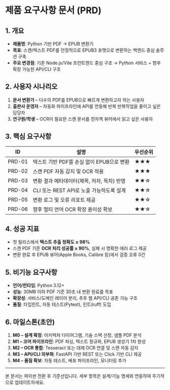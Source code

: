 # 제품 요구사항 문서 (PRD)

## 1. 개요
- **제품명**: Python 기반 PDF → EPUB 변환기
- **목표**: 스캔/텍스트 PDF를 안정적으로 EPUB3 포맷으로 변환하는 백엔드 중심 솔루션 구축
- **주요 변경점**: 기존 Node.js/Vite 프런트엔드 중심 구조 → Python 서비스 + 향후 확장 가능한 API/CLI 구조

## 2. 사용자 시나리오
1. **문서 변환가** – 다수의 PDF를 EPUB으로 빠르게 변환하고자 하는 사용자
2. **출판사 운영자** – 자동화 파이프라인에 API를 연동해 반복 반복작업을 줄이고 싶은 담당자
3. **연구원/학생** – OCR이 필요한 스캔 문서를 전자책 뷰어에서 읽고 싶은 사용자

## 3. 핵심 요구사항
| ID | 설명 | 우선순위 |
|----|------|----------|
| PRD-01 | 텍스트 기반 PDF를 손실 없이 EPUB으로 변환 | ★★★ |
| PRD-02 | 스캔 PDF 자동 감지 및 OCR 적용 | ★★★ |
| PRD-03 | 변환 결과 메타데이터(제목, 저자, 목차) 반영 | ★★☆ |
| PRD-04 | CLI 또는 REST API로 노출 가능하도록 설계 | ★★☆ |
| PRD-05 | 변환 로그 및 오류 리포트 제공 | ★★☆ |
| PRD-06 | 향후 멀티 언어 OCR 확장 용이성 확보 | ★★☆ |

## 4. 성공 지표
- 첫 릴리스에서 **텍스트 추출 정확도 ≥ 98%**
- 스캔 PDF 기준 **OCR 처리 성공률 ≥ 90%**, 실패 시 명확한 에러 로그 제공
- 변환 완료 후 EPUB 뷰어(Apple Books, Calibre 등)에서 검증 오류 0건

## 5. 비기능 요구사항
- **언어/런타임**: Python 3.12+
- **성능**: 30MB 이하 PDF 기준 30초 내 변환 완료를 목표
- **확장성**: 서비스/도메인 레이어 분리, 추후 웹 API/CLI 공존 가능 구조
- **품질**: 타입힌트, 자동 테스트(Pytest), 린트(ruff) 도입

## 6. 마일스톤(초안)
1. **M0 – 설계 확정**: 아키텍처 다이어그램, 기술 스택 선정, 샘플 PDF 분석
2. **M1 – 코어 파이프라인**: PDF 파싱, 텍스트 정규화, EPUB 생성기 1차 완성
3. **M2 – OCR 통합**: Tesseract 또는 대체 OCR 연결 및 스캔 자동 감지
4. **M3 – API/CLI 외부화**: FastAPI 기반 REST 또는 Click 기반 CLI 제공
5. **M4 – 품질 확보**: 자동 테스트, 배포 파이프라인, 모니터링 추가

---
본 문서는 파이썬 전환 후 기준선입니다. 세부 항목은 설계/기능 명세와 연동하여 주기적으로 업데이트하세요.
